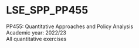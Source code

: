 # LSE_SPP_PP455
PP455: Quantitative Approaches and Policy Analysis  
Academic year: 2022/23  
All quantitative exercises
